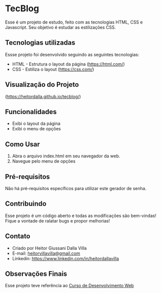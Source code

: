 # TecBlog
Esse é um projeto de estudo, feito com as tecnologias HTML, CSS e Javascript. Seu objetivo é estudar as estilizações CSS.

## Tecnologias utilizadas
Essse projeto foi desenvolvido seguindo as seguintes tecnologias:

- HTML - Estrutura o layout da página (https://html.com/) 
- CSS - Estiliza o layout (https://css.com/)

## Visualização do Projeto
(https://heitordalla.github.io/tecblog/)

## Funcionalidades
- Exibi o layout da página
- Exibi o menu de opções
  
## Como Usar
1. Abra o arquivo index.html em seu navegador da web.
2. Navegue pelo menu de opções

## Pré-requisitos
Não há pré-requisitos específicos para utilizar este gerador de senha.

## Contribuindo
Esse projeto é um código aberto e todas as modificações são bem-vindas! Fique a vontade de ralatar bugs e propor melhorias!

## Contato
- Criado por Heitor Giussani Dalla Villa
- E-mail: heitorvillavilla@gmail.com
- Linkedin: https://www.linkedin.com/in/heitordallavilla

## Observações Finais
Esse projeto teve referência ao <a href="https://www.udemy.com/course/web-completo/">Curso de Desenvolvimento Web</a>